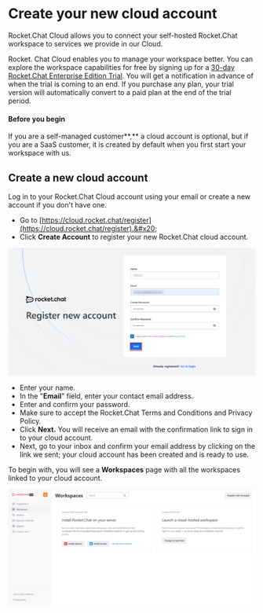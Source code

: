 # Create your new cloud account

Rocket.Chat Cloud allows you to connect your self-hosted Rocket.Chat workspace to services we provide in our Cloud.

Rocket. Chat Cloud enables you to manage your workspace better. You can explore the workspace capabilities for free by signing up for a [30-day Rocket.Chat Enterprise Edition Trial](../../setup-and-configure-rocket.chat/enterprise-edition-trial/). You will get a notification in advance of when the trial is coming to an end. If you purchase any plan, your trial version will automatically convert to a paid plan at the end of the trial period.

#### Before you begin

If you are a self-managed customer**,** a cloud account is optional, but if you are a SaaS customer, it is created by default when you first start your workspace with us.

## Create a new cloud account

Log in to your Rocket.Chat Cloud account using your email or create a new account if you don't have one.&#x20;

* Go to [https://cloud.rocket.chat/register](https://cloud.rocket.chat/register).&#x20;
* Click **Create Account** to register your new Rocket.Chat cloud account.

![Cloud Account Registration](<../../.gitbook/assets/Cloud Account Registration.png>)

* Enter your name.&#x20;
* In the "**Email**" field, enter your contact email address.&#x20;
* Enter and confirm your password.
* Make sure to accept the Rocket.Chat Terms and Conditions and Privacy Policy.
* Click **Next.** You will receive an email with the confirmation link to sign in to your cloud account.
* Next, go to your inbox and confirm your email address by clicking on the link we sent; your cloud account has been created and is ready to use.&#x20;

To begin with, you will see a **Workspaces** page with all the workspaces linked to your cloud account.

![Workspaces](../../.gitbook/assets/WorkspacePage.png)
